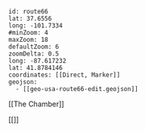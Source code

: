 ```leaflet
id: route66
lat: 37.6556
long: -101.7334
#minZoom: 4
maxZoom: 18
defaultZoom: 6
zoomDelta: 0.5
long: -87.617232
lat: 41.8784146
coordinates: [[Direct, Marker]]
geojson: 
  - [[geo-usa-route66-edit.geojson]]
```

[[The Chamber]]

[[]]